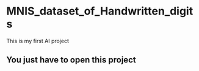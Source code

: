 # MNIS_dataset_of_Handwritten_digits
This is my first AI project
<h2> You just have to open this project </h2>
